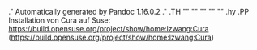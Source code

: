 .\" Automatically generated by Pandoc 1.16.0.2
.\"
.TH "" "" "" "" ""
.hy
.PP
Installation von Cura auf Suse:
<https://build.opensuse.org/project/show/home:lzwang:Cura> (https://build.opensuse.org/project/show/home:lzwang:Cura)
